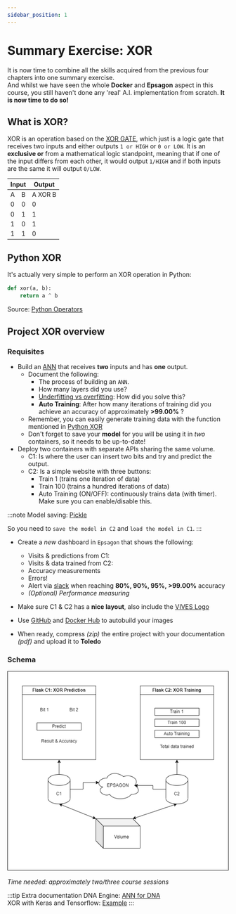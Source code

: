 ```yaml
---
sidebar_position: 1
---
```


# Summary Exercise: XOR

It is now time to combine all the skills acquired from the previous four chapters into one summary exercise. <br />
And whilst we have seen the whole **Docker** and **Epsagon** aspect in this course, you still haven't done any 'real' A.I. implementation from scratch.
**It is now time to do so!**

## What is XOR?

XOR is an operation based on the [XOR GATE](https://en.wikipedia.org/wiki/XOR_gate), which just is a logic gate that receives two inputs and either outputs `1 or HIGH` or `0 or LOW`.
It is an **exclusive or** from a mathematical logic standpoint, meaning that if one of the input differs from each other, it would output `1/HIGH` and if both inputs are the same it will output `0/LOW`.

<table class="GeneratedTable">
  <thead>
    <tr>
      <th colspan="2">Input</th>
      <th>Output</th>
    </tr>
  </thead>
  <tbody>
    <tr class="blue">
      <td>A</td>
      <td>B</td>
      <td>A XOR B</td>
    </tr>
    <tr>
      <td class="red">0</td>
      <td class="red">0</td>
      <td class="red">0</td>
    </tr>
    <tr>
      <td class="red">0</td>
      <td class="green">1</td>
      <td class="green">1</td>
    </tr>
    <tr>
      <td class="green">1</td>
      <td class="red">0</td>
      <td class="green">1</td>
    </tr>
    <tr>
      <td class="green">1</td>
      <td class="green">1</td>
      <td class="red">0</td>
    </tr>
  </tbody>
</table>

## Python XOR

It's actually very simple to perform an XOR operation in Python:

```py 
def xor(a, b):
    return a ^ b
```

Source: [Python Operators](https://docs.python.org/3/library/operator.html#mapping-operators-to-functions)


## Project XOR overview

### Requisites

- Build an [ANN](https://en.wikipedia.org/wiki/Artificial_neural_network) that receives **two** inputs and has **one** output.
  - Document the following:
    - The process of building an `ANN`.
    - How many layers did you use?
    - [Underfitting vs overfitting](https://www.tensorflow.org/tutorials/keras/overfit_and_underfit): How did you solve this?
    - **Auto Training**: After how many iterations of training did you achieve an accuracy of approximately **>99.00%** ?
  - Remember, you can easily generate training data with the function mentioned in [Python XOR](./xor#python-xor)
  - Don't forget to save your **model** for you will be using it in *two* containers, so it needs to be up-to-date!
- Deploy two containers with separate APIs sharing the same volume.
  - C1: Is where the user can insert two bits and try and predict the output.
  - C2: Is a simple website with three buttons:
    - Train 1 (trains one iteration of data)
    - Train 100 (trains a hundred iterations of data)
    - Auto Training (ON/OFF): continuously trains data (with timer). Make sure you can enable/disable this.

:::note
Model saving: [Pickle](https://docs.python.org/3/library/pickle.html) <br />

So you need to `save the model in C2` and `load the model in C1`.
:::

- Create a *new* dashboard in `Epsagon` that shows the following:
  - Visits & predictions from C1:
  - Visits & data trained from C2:
  - Accuracy measurements
  - Errors!
  - Alert via [slack](https://slack.com/) when reaching **80%, 90%, 95%, >99.00%** accuracy
  - *(Optional) Performance measuring*

- Make sure C1 & C2 has a **nice layout**, also include the [VIVES Logo](../../)
- Use [GitHub](https://github.com/) and [Docker Hub](https://hub.docker.com/) to autobuild your images
- When ready, compress *(zip)* the entire project with your documentation *(pdf)* and upload it to **Toledo**

### Schema

![XOR Exercise](/img/cloud-for-ai/XOR_Exercise.png "XOR Exercise")

*Time needed: approximately two/three course sessions*

:::tip Extra documentation
DNA Engine: [ANN for DNA](https://github.com/KarimGabsi/DNAEngine) <br />
XOR with Keras and Tensorflow: [Example](https://blog.thoughtram.io/machine-learning/2016/11/02/understanding-XOR-with-keras-and-tensorlow.html)
:::